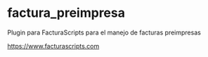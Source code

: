 # factura_preimpresa
   Plugin para FacturaScripts para el manejo de facturas preimpresas

https://www.facturascripts.com